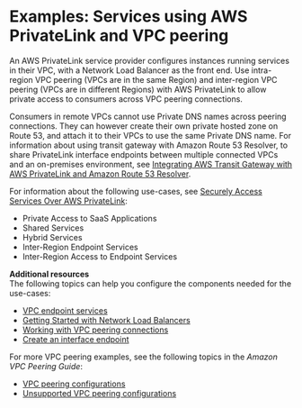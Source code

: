 # Examples: Services using AWS PrivateLink and VPC peering<a name="vpc-peer-region-example"></a>

An AWS PrivateLink service provider configures instances running services in their VPC, with a Network Load Balancer as the front end\. Use intra\-region VPC peering \(VPCs are in the same Region\) and inter\-region VPC peering \(VPCs are in different Regions\) with AWS PrivateLink to allow private access to consumers across VPC peering connections\.

Consumers in remote VPCs cannot use Private DNS names across peering connections\. They can however create their own private hosted zone on Route 53, and attach it to their VPCs to use the same Private DNS name\. For information about using transit gateway with Amazon Route 53 Resolver, to share PrivateLink interface endpoints between multiple connected VPCs and an on\-premises environment, see [Integrating AWS Transit Gateway with AWS PrivateLink and Amazon Route 53 Resolver](http://aws.amazon.com/blogs/networking-and-content-delivery/integrating-aws-transit-gateway-with-aws-privatelink-and-amazon-route-53-resolver/)\.

For information about the following use\-cases, see [Securely Access Services Over AWS PrivateLink](https://d1.awsstatic.com/whitepapers/aws-privatelink.pdf):
+ Private Access to SaaS Applications
+ Shared Services
+ Hybrid Services
+ Inter\-Region Endpoint Services
+ Inter\-Region Access to Endpoint Services

**Additional resources**  
The following topics can help you configure the components needed for the use\-cases:
+ [VPC endpoint services](https://docs.aws.amazon.com/vpc/latest/privatelink/endpoint-service.html)
+ [Getting Started with Network Load Balancers](https://docs.aws.amazon.com/elasticloadbalancing/latest/network/network-load-balancer-getting-started.html)
+ [Working with VPC peering connections](https://docs.aws.amazon.com/vpc/latest/peering/working-with-vpc-peering.html)
+ [Create an interface endpoint](https://docs.aws.amazon.com/vpc/latest/privatelink/vpce-interface.html#create-interface-endpoint)

For more VPC peering examples, see the following topics in the *Amazon VPC Peering Guide*:
+ [VPC peering configurations](https://docs.aws.amazon.com/vpc/latest/peering/peering-configurations.html)
+ [Unsupported VPC peering configurations](https://docs.aws.amazon.com/vpc/latest/peering/invalid-peering-configurations.html)